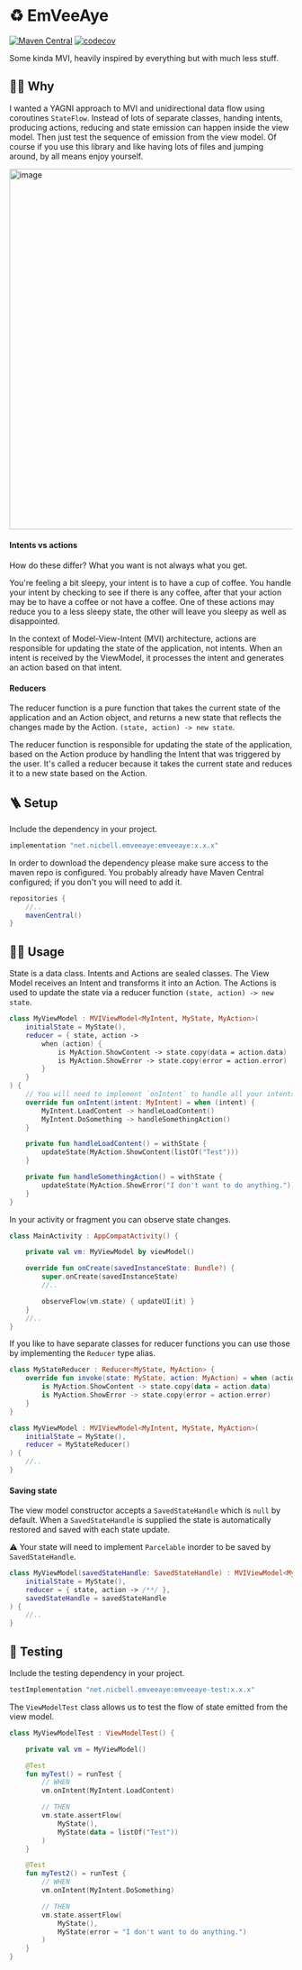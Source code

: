 # ♻️ EmVeeAye

[![Maven Central](https://img.shields.io/maven-central/v/net.nicbell.emveeaye/emveeaye?color=blue)](https://s01.oss.sonatype.org/content/repositories/releases/net/nicbell/emveeaye/)
[![codecov](https://codecov.io/gh/nicbell/EmVeeAye/branch/main/graph/badge.svg?token=YYJ348RZAF)](https://codecov.io/gh/nicbell/EmVeeAye)

Some kinda MVI, heavily inspired by everything but with much less stuff.

## 🙋🏽 Why

I wanted a YAGNI approach to MVI and unidirectional data flow using coroutines `StateFlow`. Instead
of lots of separate classes, handing intents, producing actions, reducing and state emission can
happen inside the view model. Then just test the sequence of emission from the view model. Of course
if you use this library and like having lots of files and jumping around, by all means enjoy
yourself.

<img width="640" alt="image" src="https://user-images.githubusercontent.com/151842/205030773-707063cb-666f-4eff-a790-fc2b01d22a3e.png">

#### Intents vs actions

How do these differ? What you want is not always what you get.

You're feeling a bit sleepy, your intent is to have a cup of coffee. You handle your intent by
checking to see if there is any coffee, after that your action may be to have a coffee or not have a
coffee. One of these actions may reduce you to a less sleepy state, the other will leave you sleepy
as well as disappointed.

In the context of Model-View-Intent (MVI) architecture, actions are responsible for updating the
state of the application, not intents. When an intent is received by the ViewModel, it processes the
intent and generates an action based on that intent.

#### Reducers

The reducer function is a pure function that takes the current state of the application and an
Action object, and returns a new state that reflects the changes made by the
Action. `(state, action) -> new state`.

The reducer function is responsible for updating the state of the application, based on the Action
produce by handling the Intent that was triggered by the user. It's called a reducer because it
takes the current state and reduces it to a new state based on the Action.

## 🪜 Setup

Include the dependency in your project.

```groovy
implementation "net.nicbell.emveeaye:emveeaye:x.x.x"
```

In order to download the dependency please make sure access to the maven repo is configured.
You probably already have Maven Central configured; if you don't you will need to add it.

```gradle
repositories {
    //..
    mavenCentral()
}
```

## 🏄🏽 Usage

State is a data class. Intents and Actions are sealed classes. The View Model receives an Intent and
transforms it into an Action. The Actions is used to update the state via a reducer
function `(state, action) -> new state`.

```kotlin
class MyViewModel : MVIViewModel<MyIntent, MyState, MyAction>(
    initialState = MyState(),
    reducer = { state, action ->
        when (action) {
            is MyAction.ShowContent -> state.copy(data = action.data)
            is MyAction.ShowError -> state.copy(error = action.error)
        }
    }
) {
    // You will need to implement `onIntent` to handle all your intents
    override fun onIntent(intent: MyIntent) = when (intent) {
        MyIntent.LoadContent -> handleLoadContent()
        MyIntent.DoSomething -> handleSomethingAction()
    }

    private fun handleLoadContent() = withState {
        updateState(MyAction.ShowContent(listOf("Test")))
    }

    private fun handleSomethingAction() = withState {
        updateState(MyAction.ShowError("I don't want to do anything."))
    }
}
```

In your activity or fragment you can observe state changes.

```kotlin
class MainActivity : AppCompatActivity() {

    private val vm: MyViewModel by viewModel()

    override fun onCreate(savedInstanceState: Bundle?) {
        super.onCreate(savedInstanceState)
        //..

        observeFlow(vm.state) { updateUI(it) }
    }
    //..
}
```

If you like to have separate classes for reducer functions you can use those by implementing
the `Reducer` type alias.

```kotlin
class MyStateReducer : Reducer<MyState, MyAction> {
    override fun invoke(state: MyState, action: MyAction) = when (action) {
        is MyAction.ShowContent -> state.copy(data = action.data)
        is MyAction.ShowError -> state.copy(error = action.error)
    }
}

class MyViewModel : MVIViewModel<MyIntent, MyState, MyAction>(
    initialState = MyState(),
    reducer = MyStateReducer()
) {
    //..
}
```

#### Saving state

The view model constructor accepts a `SavedStateHandle` which is `null` by default. When
a `SavedStateHandle` is supplied the state is automatically restored and saved with each state
update.

⚠️ Your state will need to implement `Parcelable` inorder to be saved by `SavedStateHandle`.

```kotlin
class MyViewModel(savedStateHandle: SavedStateHandle) : MVIViewModel<MyIntent, MyState, MyAction>(
    initialState = MyState(),
    reducer = { state, action -> /**/ },
    savedStateHandle = savedStateHandle
) {
    //..
}
```

## 🔬 Testing

Include the testing dependency in your project.

```groovy
testImplementation "net.nicbell.emveeaye:emveeaye-test:x.x.x"
```

The `ViewModelTest` class allows us to test the flow of state emitted from the view model.

```kotlin
class MyViewModelTest : ViewModelTest() {

    private val vm = MyViewModel()

    @Test
    fun myTest() = runTest {
        // WHEN
        vm.onIntent(MyIntent.LoadContent)

        // THEN
        vm.state.assertFlow(
            MyState(),
            MyState(data = listOf("Test"))
        )
    }

    @Test
    fun myTest2() = runTest {
        // WHEN
        vm.onIntent(MyIntent.DoSomething)

        // THEN
        vm.state.assertFlow(
            MyState(),
            MyState(error = "I don't want to do anything.")
        )
    }
}
```
